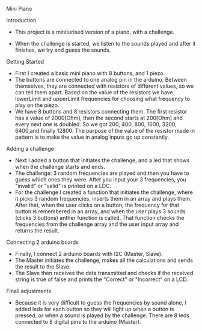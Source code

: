 Mini Piano

Introduction

- This project is a miniturised version of a piano, with a challenge.

- When the challenge is started, we listen to the sounds played and after it finishes, we try and guess the sounds.

Getting Started

- First I created a basic mini piano with 8 buttons, and 1 piezo.
- The buttons are connected to one analog pin in the arduino. Between themselves, they are connected with resistors of different values, so we can tell them apart. Based on the value of the resistors we have lowerLimit and upperLimit frequencies for choosing what frequency to play on the piezo.
- We have 8 buttons and 8 resistors connecting them. The first resistor has a value of 2000[Ohm], then the second starts at 200[Ohm] and every next one is doubled. So we got 200, 400, 800, 1600, 3200, 6400,and finally 12800. The purpose of the value of the resistor made in pattern is to make the value in analog inputs go up constantly.

Adding a challenge

- Next I added a button that initiates the challenge, and a led that shows when the challenge starts and ends.
- The challenge: 3 random frequencies are played and then you have to guess which ones they were. After you input your 3 frequencies, you "invalid" or "valid" is printed on a LDC.
- For the challenge I created a function that initiates the challenge, where it picks 3 random frequencies, inserts them in an array and plays them. After that, when the user clicks on a button, the frequency for that button is remembered in an array, and when the user plays 3 sounds (clicks 3 buttons) anther function is called. That function checks the frequencies from the challenge array and the user input array and returns the result.

Connecting 2 arduino boards

- Finally, I connect 2 arduino boards with I2C (Master, Slave).
- The Master initiates the challenge, makes all the calculations and sends the result to the Slave. 
- The Slave then receives the data transmitted and checks if the received string is true of false and prints the "Correct" or "Incorrect" on a LCD.

Finall adjustments

- Because it is very difficult to guess the frequencies by sound alone, I added leds for each button so they will light up when a button is pressed, or when a sound is played by the challenge. There are 8 leds connected to 8 digital pins to the arduino (Master).

